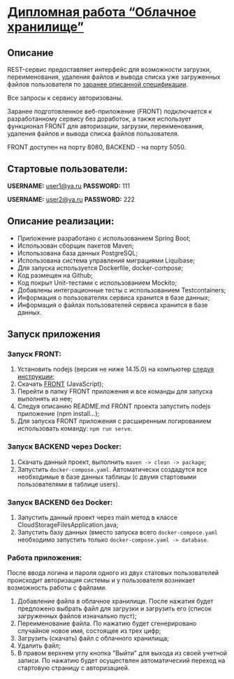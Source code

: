 # [Дипломная работа “Облачное хранилище”](https://github.com/Sergistan/jd-homeworks/blob/master/diploma/cloudservice.md)

## Описание

REST-сервис предоставляет интерфейс для возможности загрузки, переименования, удаления файлов и вывода списка уже загруженных файлов пользователя
по [заранее описанной спецификации](CloudServiceSpecification.yaml).

Все запросы к сервису авторизованы.

Заранее подготовленное веб-приложение (FRONT) подключается к разработанному сервису без доработок,
а также использует функционал FRONT для авторизации, загрузки, переименования, удаления файлов и вывода списка файлов пользователя.

FRONT доступен на порту 8080, BACKEND - на порту 5050.

## Стартовые пользователи:

**USERNAME:** user1@ya.ru **PASSWORD:** 111

**USERNAME:** user2@ya.ru **PASSWORD:** 222

## Описание реализации:

- Приложение разработано с использованием Spring Boot;
- Использован сборщик пакетов Maven;
- Использована база данных PostgreSQL;
- Использована система управления миграциями Liquibase;
- Для запуска используется Dockerfile, docker-compose;
- Код размещен на Github;
- Код покрыт Unit-тестами с использованием Mockito;
- Добавлены интеграционные тесты с использованием Testcontainers;
- Информация о пользователях сервиса хранится в базе данных;
- Информация о файлах пользователей сервиса хранится в базе данных.

## Запуск приложения

### Запуск FRONT:

1. Установить nodejs (версия не ниже 14.15.0) на компьютер [следуя инструкции](https://nodejs.org/ru/download/);
2. Скачать [FRONT](https://github.com/Sergistan/jd-homeworks/tree/master/diploma/netology-diplom-frontend) (JavaScript);
3. Перейти в папку FRONT приложения и все команды для запуска выполнять из нее;
4. Следуя описанию README.md FRONT проекта запустить nodejs приложение (npm install...);
5. Для запуска FRONT приложения с расширенным логированием использовать команду: `npm run serve`.

### Запуск BACKEND через Docker:

1. Скачать данный проект, выполнить `maven -> clean -> package`;
2. Запустить `docker-compose.yaml`.
Автоматически создадутся все необходимые в базе данных таблицы (с двумя стартовыми пользователями в таблице users).

### Запуск BACKEND без Docker:

1. Запустить данный проект через main метод в классе CloudStorageFilesApplication.java;
2. Запустить базу данных (вместо запуска всего `docker-compose.yaml` необходимо запустить
только `docker-compose.yaml -> database`.

### Работа приложения:

После ввода логина и пароля одного из двух статовых пользователей происходит авторизация системы
и у пользователя возникает возможность работы с файлами.

1. Добавление файла в облачное хранилище. После нажатия будет предложено выбрать файл для загрузки и загрузить его
   (список загруженных файлов изначально пуст);
2. Переименование файла. По нажатию будет сгенерировано случайное новое имя, состоящее из трех цифр;
3. Загрузить (скачать) файл с облачного хранилища;
4. Удалить файл;
5. В правом верхнем углу кнопка "Выйти" для выхода из своей учетной записи. 
По нажатию будет осуществлен автоматический переход на стартовую страницу с авторизацией.